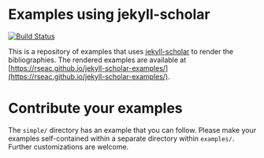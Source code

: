 # Examples using jekyll-scholar

[![Build Status](https://travis-ci.org/rseac/jekyll-scholar-examples.png?branch=master)](https://travis-ci.org/rseac/jekyll-scholar-examples)

This is a repository of examples that uses [jekyll-scholar](https://github.com/inukshuk/jekyll-scholar) to render the bibliographies. The rendered examples are available at [https://rseac.github.io/jekyll-scholar-examples/](https://rseac.github.io/jekyll-scholar-examples/).

# Contribute your examples

The `simple/` directory has an example that you can follow.  Please make your examples self-contained within a separate directory within `examples/`. Further customizations are welcome.
